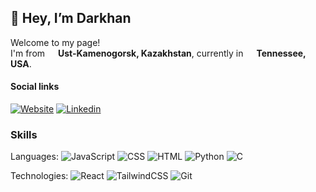 ## 👋 Hey, I’m **Darkhan**
<p>Welcome to my page! </br> I'm from <img src="https://cdn-icons-png.flaticon.com/512/206/206778.png" width="13"/> <b>Ust-Kamenogorsk, Kazakhstan</b>, currently in <img src="https://cdn-icons-png.flaticon.com/512/3013/3013911.png" width="13"/> <b>Tennessee, USA</b>. </p>

#### Social links
[![Website](https://img.shields.io/badge/Website-4FC08D?style=for-the-badge&logo=githubpages&logoColor=white)](https://shmudivel.github.io/Portfolio/)
[![Linkedin](https://img.shields.io/badge/linkedin-0077B5?style=for-the-badge&logo=linkedin&logoColor=white)](https://www.linkedin.com/in/darkhan-iglikov-24a616157/)

<h3>Skills</h3>
<p> 
  Languages:
  <img alt="JavaScript" src="https://img.shields.io/badge/JavaScript-F7DF1E?style=for-the-badge&logo=javascript&logoColor=black" />
  <img alt="CSS" src="https://img.shields.io/badge/CSS-239120?&style=for-the-badge&logo=css3&logoColor=white" />
  <img alt="HTML" src="https://img.shields.io/badge/HTML-239120?style=for-the-badge&logo=html5&logoColor=white" />
  <img alt="Python" src="https://img.shields.io/badge/Python-14354C?style=for-the-badge&logo=python&logoColor=white" />
  <img alt="C" src="https://img.shields.io/badge/C-00599C?style=for-the-badge&logo=c&logoColor=white" />

</p>
<p>
  Technologies: 
  <img alt="React" src="https://img.shields.io/badge/React-20232A?style=for-the-badge&logo=react&logoColor=61DAFB" />
  <img alt="TailwindCSS" src="https://img.shields.io/badge/Tailwind_CSS-38B2AC?style=for-the-badge&logo=tailwind-css&logoColor=white" />
  <img alt="Git" src="https://img.shields.io/badge/GIT-E44C30?style=for-the-badge&logo=git&logoColor=white" />
</p>

